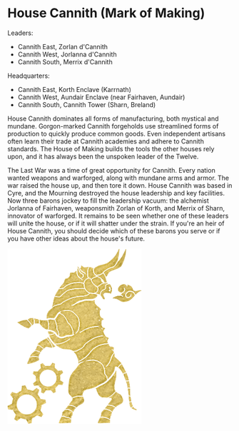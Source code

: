 # House Cannith (Mark of Making)

Leaders:

- Cannith East, Zorlan d'Cannith
- Cannith West, Jorlanna d'Cannith
- Cannith South, Merrix d'Cannith

Headquarters:

- Cannith East, Korth Enclave (Karrnath)
- Cannith West, Aundair Enclave (near Fairhaven, Aundair)
- Cannith South, Cannith Tower (Sharn, Breland)

House Cannith dominates all forms of manufacturing, both mystical and mundane. Gorgon-marked Cannith forgeholds use streamlined forms of production to quickly produce common goods. Even independent artisans often learn their trade at Cannith academies and adhere to Cannith standards. The House of Making builds the tools the other houses rely upon, and it has always been the unspoken leader of the Twelve.

The Last War was a time of great opportunity for Cannith. Every nation wanted weapons and warforged, along with mundane arms and armor. The war raised the house up, and then tore it down. House Cannith was based in Cyre, and the Mourning destroyed the house leadership and key facilities. Now three barons jockey to fill the leadership vacuum: the alchemist Jorlanna of Fairhaven, weaponsmith Zorlan of Korth, and Merrix of Sharn, innovator of warforged. It remains to be seen whether one of these leaders will unite the house, or if it will shatter under the strain. If you're an heir of House Cannith, you should decide which of these barons you serve or if you have other ideas about the house's future.

![emblem](<./images/Cannith_(Making).png>)
